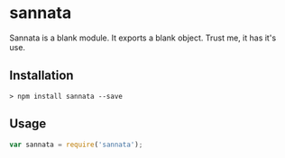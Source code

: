 # sannata

Sannata is a blank module. It exports a blank object. Trust me, it has it's use.

## Installation

```terminal
> npm install sannata --save
```

## Usage

```javascript
var sannata = require('sannata');
```
